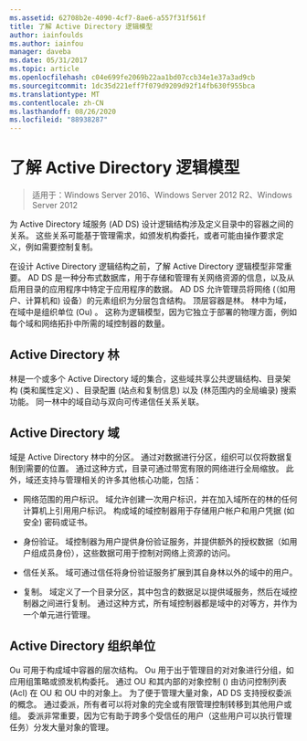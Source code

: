 ```yaml
---
ms.assetid: 62708b2e-4090-4cf7-8ae6-a557f31f561f
title: 了解 Active Directory 逻辑模型
author: iainfoulds
ms.author: iainfou
manager: daveba
ms.date: 05/31/2017
ms.topic: article
ms.openlocfilehash: c04e699fe2069b22aa1bd07ccb34e1e37a3ad9cb
ms.sourcegitcommit: 1dc35d221eff7f079d9209d92f14fb630f955bca
ms.translationtype: MT
ms.contentlocale: zh-CN
ms.lasthandoff: 08/26/2020
ms.locfileid: "88938287"
---
```

# <a name="understanding-the-active-directory-logical-model"></a>了解 Active Directory 逻辑模型

>适用于：Windows Server 2016、Windows Server 2012 R2、Windows Server 2012

为 Active Directory 域服务 (AD DS) 设计逻辑结构涉及定义目录中的容器之间的关系。 这些关系可能基于管理需求，如颁发机构委托，或者可能由操作要求定义，例如需要控制复制。

在设计 Active Directory 逻辑结构之前，了解 Active Directory 逻辑模型非常重要。 AD DS 是一种分布式数据库，用于存储和管理有关网络资源的信息，以及从启用目录的应用程序中特定于应用程序的数据。 AD DS 允许管理员将网络 (（如用户、计算机和) 设备）的元素组织为分层包含结构。 顶层容器是林。 林中为域，在域中是组织单位 (Ou) 。 这称为逻辑模型，因为它独立于部署的物理方面，例如每个域和网络拓扑中所需的域控制器的数量。

## <a name="active-directory-forest"></a>Active Directory 林
林是一个或多个 Active Directory 域的集合，这些域共享公共逻辑结构、目录架构 (类和属性定义) 、目录配置 (站点和复制信息) 以及 (林范围内的全局编录) 搜索功能。 同一林中的域自动与双向可传递信任关系关联。

## <a name="active-directory-domain"></a>Active Directory 域
域是 Active Directory 林中的分区。 通过对数据进行分区，组织可以仅将数据复制到需要的位置。 通过这种方式，目录可通过带宽有限的网络进行全局缩放。 此外，域还支持与管理相关的许多其他核心功能，包括：

-   网络范围的用户标识。 域允许创建一次用户标识，并在加入域所在的林的任何计算机上引用用户标识。 构成域的域控制器用于存储用户帐户和用户凭据 (如安全) 密码或证书。

-   身份验证。 域控制器为用户提供身份验证服务，并提供额外的授权数据（如用户组成员身份），这些数据可用于控制对网络上资源的访问。

-   信任关系。 域可通过信任将身份验证服务扩展到其自身林以外的域中的用户。

-   复制。 域定义了一个目录分区，其中包含的数据足以提供域服务，然后在域控制器之间进行复制。 通过这种方式，所有域控制器都是域中的对等方，并作为一个单元进行管理。

## <a name="active-directory-organizational-units"></a>Active Directory 组织单位
Ou 可用于构成域中容器的层次结构。 Ou 用于出于管理目的对对象进行分组，如应用组策略或颁发机构委托。 通过 OU 和其内部的对象控制 () 由访问控制列表 (Acl) 在 OU 和 OU 中的对象上。 为了便于管理大量对象，AD DS 支持授权委派的概念。 通过委派，所有者可以将对象的完全或有限管理控制转移到其他用户或组。 委派非常重要，因为它有助于跨多个受信任的用户（这些用户可以执行管理任务）分发大量对象的管理。



